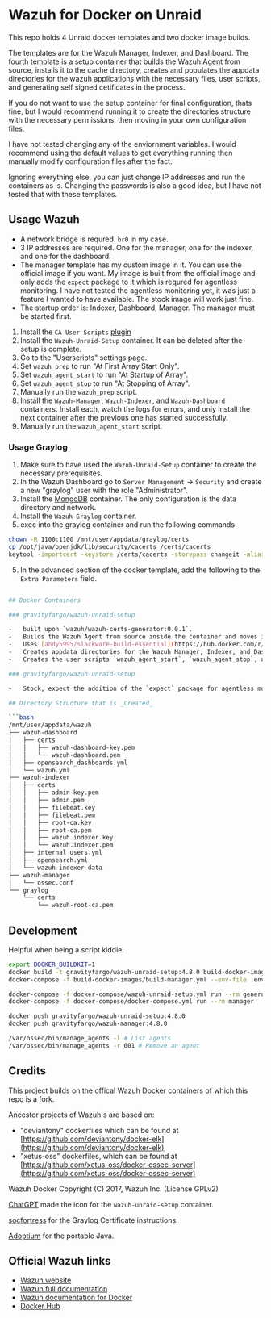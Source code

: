 # Wazuh for Docker on Unraid

This repo holds 4 Unraid docker templates and two docker image builds.

The templates are for the Wazuh Manager, Indexer, and Dashboard.
The fourth template is a setup container that builds the Wazuh Agent from source,
installs it to the cache directory, creates and populates the appdata directories for
the wazuh applications with the necessary files, user scripts, and generating self signed cetificates in
the process.

If you do not want to use the setup container for final configuration, thats fine, but I would recommend
running it to create the directories structure with the necessary permissions, then moving in your own
configuration files.

I have not tested changing any of the enviornment variables. I would recommend
using the default values to get everything running then manually modify configuration files after the fact.

Ignoring everything else, you can just change IP addresses and run the containers as is.
Changing the passwords is also a good idea, but I have not tested that with these templates.

## Usage Wazuh

-   A network bridge is requred. `br0` in my case.
-   3 IP addresses are required. One for the manager, one for the indexer, and one for the
    dashboard.
-   The manager template has my custom image in it. You can use the official image if you want. My
    image is built from the official image and only adds the `expect` package
    to it which is requred for agentless monitoring. I have not tested the
    agentless monitoring yet, it was just a feature I wanted to have available. The stock
    image will work just fine.
-   The startup order is: Indexer, Dashboard, Manager. The manager must be started first.

1. Install the `CA User Scripts` [plugin](https://forums.unraid.net/topic/48286-plugin-ca-user-scripts/)
2. Install the `Wazuh-Unraid-Setup` container. It can be deleted after the setup is complete.
3. Go to the "Userscripts" settings page.
4. Set `wazuh_prep` to run "At First Array Start Only".
5. Set `wazuh_agent_start` to run "At Startup of Array".
6. Set `wazuh_agent_stop` to run "At Stopping of Array".
7. Manually run the `wazuh_prep` script.
8. Install the `Wazuh-Manager`, `Wazuh-Indexer`, and `Wazuh-Dashboard` containers. Install each, watch the logs for errors,
   and only install the next container after the previous one has started successfully.
9. Manually run the `wazuh_agent_start` script.

### Usage Graylog

1. Make sure to have used the `Wazuh-Unraid-Setup` container to create the necessary prerequisites.
2. In the Wazuh Dashboard go to `Server Management` -> `Security` and create a new "graylog" user with the role "Administrator".
2. Install the [MongoDB](https://forums.unraid.net/topic/54895-support-jasonbean-mongodb/) container.
   The only configuration is the data directory and network.
3. Install the `Wazuh-Graylog` container.
4. exec into the graylog container and run the following commands

```bash
chown -R 1100:1100 /mnt/user/appdata/graylog/certs
cp /opt/java/openjdk/lib/security/cacerts /certs/cacerts
keytool -importcert -keystore /certs/cacerts -storepass changeit -alias root_ca -file /certs/wazuh-root-ca.pem
```
5. In the advanced section of the docker template, add the following to the `Extra Parameters` field.

```bash

## Docker Containers

### gravityfargo/wazuh-unraid-setup

-   built upon `wazuh/wazuh-certs-generator:0.0.1`.
-   Builds the Wazuh Agent from source inside the container and moves it to the chosen location on the array.
-   Uses [andy5995/slackware-build-essential](https://hub.docker.com/r/andy5995/slackware-build-essential/tags) as a base image.
-   Creates appdata directories for the Wazuh Manager, Indexer, and Dashboard and populates them with the necessary files.
-   Creates the user scripts `wazuh_agent_start`, `wazuh_agent_stop`, and `wazuh_prep`.

### gravityfargo/wazuh-unraid-setup

-   Stock, expect the addition of the `expect` package for agentless monitoring.

## Directory Structure that is _Created_

```bash
/mnt/user/appdata/wazuh
├── wazuh-dashboard
│   ├── certs
│   │   ├── wazuh-dashboard-key.pem
│   │   └── wazuh-dashboard.pem
│   ├── opensearch_dashboards.yml
│   └── wazuh.yml
├── wazuh-indexer
│   ├── certs
│   │   ├── admin-key.pem
│   │   ├── admin.pem
│   │   ├── filebeat.key
│   │   ├── filebeat.pem
│   │   ├── root-ca.key
│   │   ├── root-ca.pem
│   │   ├── wazuh.indexer.key
│   │   └── wazuh.indexer.pem
│   ├── internal_users.yml
│   ├── opensearch.yml
│   └── wazuh-indexer-data
├── wazuh-manager
│   └── ossec.conf
└── graylog
    └── certs
        └── wazuh-root-ca.pem
```

## Development

Helpful when being a script kiddie.

```bash
export DOCKER_BUILDKIT=1
docker build -t gravityfargo/wazuh-unraid-setup:4.8.0 build-docker-images/wazuh-unraid-setup
docker-compose -f build-docker-images/build-manager.yml --env-file .env build

docker-compose -f docker-compose/wazuh-unraid-setup.yml run --rm generator
docker-compose -f docker-compose/docker-compose.yml run --rm manager

docker push gravityfargo/wazuh-unraid-setup:4.8.0
docker push gravityfargo/wazuh-manager:4.8.0

/var/ossec/bin/manage_agents -l # List agents
/var/ossec/bin/manage_agents -r 001 # Remove an agent
```

## Credits

This project builds on the offical Wazuh Docker containers of which this repo is a fork.

Ancestor projects of Wazuh's are based on:

-   "deviantony" dockerfiles which can be found at [https://github.com/deviantony/docker-elk](https://github.com/deviantony/docker-elk)
-   "xetus-oss" dockerfiles, which can be found at [https://github.com/xetus-oss/docker-ossec-server](https://github.com/xetus-oss/docker-ossec-server)

Wazuh Docker Copyright (C) 2017, Wazuh Inc. (License GPLv2)

[ChatGPT](https://chatgpt.com) made the icon for the `wazuh-unraid-setup` container.

[socfortress](https://socfortress.medium.com/installing-the-new-wazuh-version-4-4-the-socfortress-way-ea3a8030d94b) for the Graylog Certificate instructions.

[Adoptium](https://adoptium.net/) for the portable Java.
## Official Wazuh links

-   [Wazuh website](http://wazuh.com)
-   [Wazuh full documentation](http://documentation.wazuh.com)
-   [Wazuh documentation for Docker](https://documentation.wazuh.com/current/docker/index.html)
-   [Docker Hub](https://hub.docker.com/u/wazuh)
